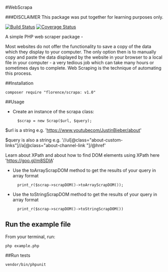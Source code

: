 #WebScrapa

###DISCLAIMER
This package was put together for learning purposes only.

[![Build Status](https://travis-ci.org/andela-fokosun/webscrapa.svg?branch=master)](https://travis-ci.org/andela-fokosun/webscrapa) [![Coverage Status](https://coveralls.io/repos/github/andela-fokosun/webscrapa/badge.svg?branch=master)](https://coveralls.io/github/andela-fokosun/webscrapa?branch=master)

A simple PHP web scraper package -

Most websites do not offer the functionality to save a copy of the data which they display to your computer. The only option then is to manually copy and paste the data displayed by the website in your browser to a local file in your computer - a very tedious job which can take many hours or sometimes days to complete. Web Scraping is the technique of automating this process.


##Installation
    
    composer require "florence/scrapa: v1.0"


##Usage

- Create an instance of the scrapa class:

    
        $scrap = new Scrap($url, $query);


$url is a string e.g. 'https://www.youtubecom/JustinBieber/about'


$query is also a string e.g. '//ul[@class="about-custom-links"]//a[@class="about-channel-link "]/@href'


Learn about XPath and about how to find DOM elements using XPath here 'https://goo.gl/m8SDlA'


- Use the toArrayScrapDOM method to get the results of your query in array format


        print_r($scrap->scrapDOM()->toArrayScrapDOM());


- Use the toStringScrapDOM method to get the results of your query in array format


        print_r($scrap->scrapDOM()->toStringScrapDOM())


## Run the example file

From your terminal, run:
    
    php example.php


##Run tests

    vendor/bin/phpunit


